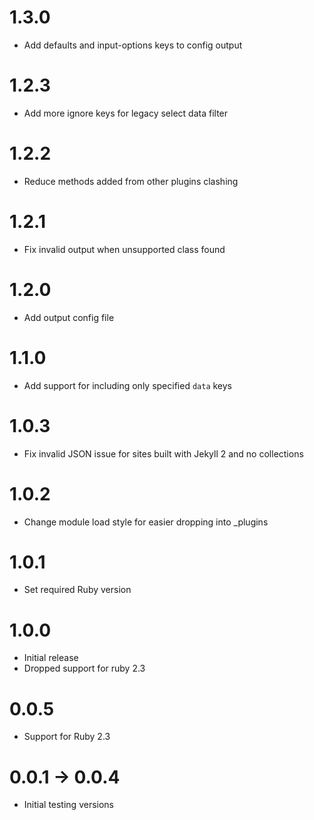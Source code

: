 # 1.3.0

* Add defaults and input-options keys to config output

# 1.2.3

* Add more ignore keys for legacy select data filter

# 1.2.2

* Reduce methods added from other plugins clashing

# 1.2.1

* Fix invalid output when unsupported class found

# 1.2.0

* Add output config file

# 1.1.0

* Add support for including only specified `data` keys

# 1.0.3

* Fix invalid JSON issue for sites built with Jekyll 2 and no collections

# 1.0.2

* Change module load style for easier dropping into _plugins

# 1.0.1

* Set required Ruby version

# 1.0.0

* Initial release
* Dropped support for ruby 2.3

# 0.0.5

* Support for Ruby 2.3

# 0.0.1 -> 0.0.4

* Initial testing versions
